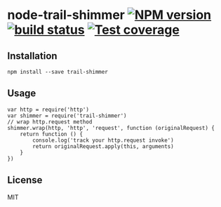 # node-trail-shimmer [![NPM version][npm-image]][npm-url] [![build status][travis-image]][travis-url] [![Test coverage][coveralls-image]][coveralls-url]

## Installation

    npm install --save trail-shimmer

## Usage

    var http = require('http')
    var shimmer = require('trail-shimmer')
    // wrap http.request method
    shimmer.wrap(http, 'http', 'request', function (originalRequest) {
        return function () {
            console.log('track your http.request invoke')
            return originalRequest.apply(this, arguments)
        }
    })

## License

MIT

[npm-image]: https://img.shields.io/npm/v/trail-shimmer.svg?style=flat
[npm-url]: https://npmjs.org/package/trail-shimmer
[travis-image]: https://img.shields.io/travis/open-trail/node-trail-shimmer.svg?style=flat
[travis-url]: https://travis-ci.org/open-trail/node-trail-shimmer
[coveralls-image]: https://img.shields.io/coveralls/open-trail/node-trail-shimmer.svg?style=flat
[coveralls-url]: https://coveralls.io/r/open-trail/node-trail-shimmer?branch=master
